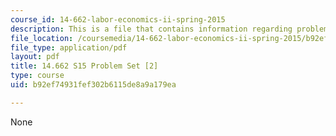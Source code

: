 ```yaml
---
course_id: 14-662-labor-economics-ii-spring-2015
description: This is a file that contains information regarding problem set 2.
file_location: /coursemedia/14-662-labor-economics-ii-spring-2015/b92ef74931fef302b6115de8a9a179ea_MIT14_662S15_pset2.pdf
file_type: application/pdf
layout: pdf
title: 14.662 S15 Problem Set [2]
type: course
uid: b92ef74931fef302b6115de8a9a179ea

---
```

None